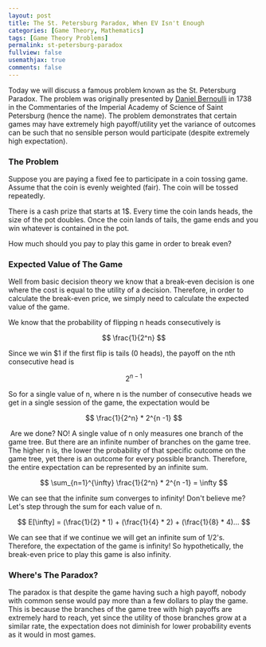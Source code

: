 ```yaml
---
layout: post
title: The St. Petersburg Paradox, When EV Isn't Enough
categories: [Game Theory, Mathematics]
tags: [Game Theory Problems]
permalink: st-petersburg-paradox
fullview: false
usemathjax: true
comments: false
---
```

Today we will discuss a famous problem known as the St. Petersburg Paradox. The problem was originally presented by [Daniel Bernoulli](https://en.wikipedia.org/wiki/Daniel_Bernoulli) in 1738 in the Commentaries of the Imperial Academy of Science of Saint Petersburg (hence the name). The problem demonstrates that certain games may have extremely high payoff/utility yet the variance of outcomes can be such that no sensible person would participate (despite extremely high expectation).

### The Problem

Suppose you are paying a fixed fee to participate in a coin tossing game. Assume that the coin is evenly weighted (fair). The coin will be tossed repeatedly.

There is a cash prize that starts at 1$. Every time the coin lands heads, the size of the pot doubles. Once the coin lands of tails, the game ends and you win whatever is contained in the pot.

How much should you pay to play this game in order to break even?

### Expected Value of The Game

Well from basic decision theory we know that a break-even decision is one where the cost is equal to the utility of a decision. Therefore, in order to calculate the break-even price, we simply need to calculate the expected value of the game.

We know that the probability of flipping n heads consecutively is

$$
\frac{1}{2^n}
$$

Since we win $1 if the first flip is tails (0 heads), the payoff on the nth consecutive head is

$$
2^{n -1}
$$

So for a single value of n, where n is the number of consecutive heads we get in a single session of the game, the expectation would be

$$
\frac{1}{2^n} * 2^{n -1}
$$

​	Are we done? NO! A single value of n only measures one branch of the game tree. But there are an infinite number of branches on the game tree. The higher n is, the lower the probability of that specific outcome on the game tree, yet there is an outcome for every possible branch. Therefore, the entire expectation can be represented by an infinite sum.

$$
\sum_{n=1}^{\infty} \frac{1}{2^n} * 2^{n -1} = \infty
$$

We can see that the infinite sum converges to infinity! Don't believe me? Let's step through the sum for each value of n.

$$
E[\infty] = (\frac{1}{2} * 1) + (\frac{1}{4} * 2) + (\frac{1}{8} * 4)...
$$

We can see that if we continue we will get an infinite sum of 1/2's. Therefore, the expectation of the game is infinity! So hypothetically, the break-even price to play this game is also infinity. 



### Where's The Paradox?

The paradox is that despite the game having such a high payoff, nobody with common sense would pay more than a few dollars to play the game. This is because the branches of the game tree with high payoffs are extremely hard to reach, yet since the utility of those branches grow at a similar rate, the expectation does not diminish for lower probability events as it would in most games.
